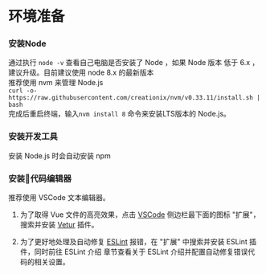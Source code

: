 # 环境准备

### 安装Node
通过执行 `node -v` 查看自己电脑是否安装了 Node ，如果 Node 版本 低于 6.x ，建议升级。目前建议使用 node 8.x 的最新版本  
推荐使用 nvm 来管理 Node.js  
`curl -o- https://raw.githubusercontent.com/creationix/nvm/v0.33.11/install.sh | bash`  
完成后重启终端，输入`nvm install 8` 命令来安装LTS版本的 Node.js。

### 安装开发工具
安装 Node.js 时会自动安装 npm

### 安装代码编辑器
推荐使用 VSCode 文本编辑器。

1. 为了取得 Vue 文件的高亮效果，点击 [VSCode](https://code.visualstudio.com/) 侧边栏最下面的图标 "扩展"，搜索并安装 [Vetur](https://vuejs.github.io/vetur/) 插件。

2. 为了更好地处理及自动修复 [ESLint](https://eslint.org/) 报错，在 "扩展" 中搜索并安装 ESLint 插件，同时前往 ESLint 介绍 章节查看关于 ESLint 介绍并配置自动修复错误代码的相关设置。